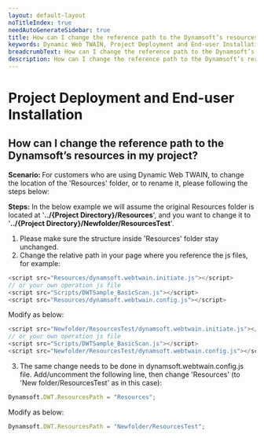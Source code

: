 ```yaml
---
layout: default-layout
noTitleIndex: true
needAutoGenerateSidebar: true
title: How can I change the reference path to the Dynamsoft’s resources in my project?
keywords: Dynamic Web TWAIN, Project Deployment and End-user Installation, reference path
breadcrumbText: How can I change the reference path to the Dynamsoft’s resources in my project?
description: How can I change the reference path to the Dynamsoft’s resources in my project?
---
```


# Project Deployment and End-user Installation

## How can I change the reference path to the Dynamsoft’s resources in my project?

<strong>Scenario: </strong> For customers who are using Dynamic Web TWAIN, to change the location of the 'Resources' folder, or to rename it, please following the steps below:

<strong>Steps:</strong> In the below example we will assume the original Resources folder is located at '<strong>../{Project Directory}/Resources</strong>', and you want to change it to '<strong>../{Project Directory}/Newfolder/ResourcesTest</strong>'.

1. Please make sure the structure inside 'Resources' folder stay unchanged.
2. Change the relative path in your page where you reference the js files, for example:

```javascript
<script src="Resources/dynamsoft.webtwain.initiate.js"></script>
// or your own operation js file
<script src="Scripts/DWTSample_BasicScan.js"></script>
<script src="Resources/dynamsoft.webtwain.config.js"></script>
```

Modify as below:

```javascript
<script src="Newfolder/ResourcesTest/dynamsoft.webtwain.initiate.js"></script>
// or your own operation js file
<script src="Scripts/DWTSample_BasicScan.js"></script>
<script src="Newfolder/ResourcesTest/dynamsoft.webtwain.config.js"></script>
```

3. The same change needs to be done in dynamsoft.webtwain.config.js file. Add/uncomment the following line, then change 'Resources' (to 'New folder/ResourcesTest' as in this case):

```javascript
Dynamsoft.DWT.ResourcesPath = "Resources";
```

Modify as below:

```javascript
Dynamsoft.DWT.ResourcesPath = "Newfolder/ResourcesTest";
```
